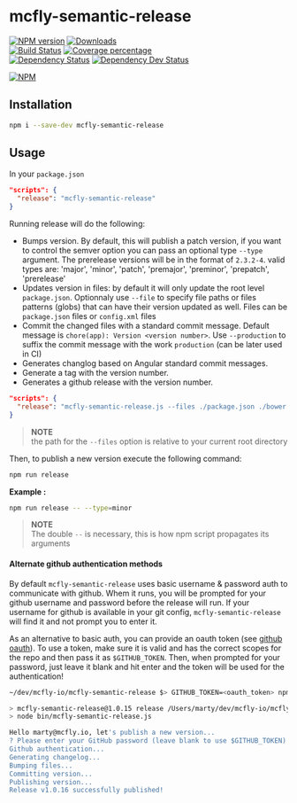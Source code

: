 # mcfly-semantic-release

[![NPM version][npm-image]][npm-url] [![Downloads][downloads-image]][downloads-url]   
[![Build Status][travis-image]][travis-url] [![Coverage percentage][coveralls-image]][coveralls-url]    
[![Dependency Status][daviddm-image]][daviddm-url] [![Dependency Dev Status][daviddm-dev-image]][daviddm-dev-url]    

[![NPM][npm-nodei-image]][npm-nodei-url]


## Installation
```bash
npm i --save-dev mcfly-semantic-release
```

## Usage
In your `package.json`
```json
"scripts": {
  "release": "mcfly-semantic-release"
}
```

Running release will do the following: 
- Bumps version. By default, this will publish a patch version, if you want to control the semver option you can pass an optional type `--type` argument. The prerelease versions will be in the format of `2.3.2-4`. valid types are: 'major', 'minor', 'patch', 'premajor', 'preminor', 'prepatch', 'prerelease'
- Updates version in files: by default it will only update the root level `package.json`. Optionnaly use `--file` to specify file paths or files patterns (globs) that can have their version updated as well.  Files can be `package.json` files or `config.xml` files
- Commit the changed files with a standard commit message. Default message is `chore(app): Version <version number>`. Use `--production` to suffix the commit message with the work `production` (can be later used in CI)
- Generates changlog based on Angular standard commit messages.
- Generate a tag with the version number. 
- Generates a github release with the version number.

```json
"scripts": {
  "release": "mcfly-semantic-release.js --files ./package.json ./bower.json ./config.xml ./projects/**/package.json"
}
```

> **NOTE**    
> the path for the `--files` option is relative to your current root directory

Then, to publish a new version execute the following command:

```bash
npm run release
```

**Example :**

```bash
npm run release -- --type=minor
```

> **NOTE**    
> The double `--` is necessary, this is how npm script propagates its arguments

#### Alternate github authentication methods

By default `mcfly-semantic-release` uses basic username & password auth to communicate with github. Whem it runs, you will be prompted for your github username and password before the release will run. If your username for github is available in your git config, `mcfly-semantic-release` will find it and not prompt you to enter it.

As an alternative to basic auth, you can provide an oauth token (see [github oauth](https://developer.github.com/v3/oauth/)). To use a token, make sure it is valid and has the correct scopes for the repo and then pass it as `$GITHUB_TOKEN`. Then, when prompted for your password, just leave it blank and hit enter and the token will be used for the authentication!
```sh
~/dev/mcfly-io/mcfly-semantic-release $> GITHUB_TOKEN=<oauth_token> npm run release

> mcfly-semantic-release@1.0.15 release /Users/marty/dev/mcfly-io/mcfly-semantic-release
> node bin/mcfly-semantic-release.js

Hello marty@mcfly.io, let's publish a new version...
? Please enter your GitHub password (leave blank to use $GITHUB_TOKEN)
Github authentication...
Generating changelog...
Bumping files...
Committing version...
Publishing version...
Release v1.0.16 successfully published!
```

[npm-image]: https://badge.fury.io/js/mcfly-semantic-release.svg
[npm-url]: https://npmjs.org/package/mcfly-semantic-release
[npm-nodei-image]: https://nodei.co/npm/mcfly-semantic-release.png?downloads=false&downloadRank=false&stars=false
[npm-nodei-url]: https://nodei.co/npm/mcfly-semantic-release
[downloads-image]: http://img.shields.io/npm/dm/mcfly-semantic-release.svg
[downloads-url]: http://badge.fury.io/js/mcfly-semantic-release
[travis-image]: https://travis-ci.org/mcfly-io/mcfly-semantic-release.svg?branch=master
[travis-url]: https://travis-ci.org/mcfly-io/mcfly-semantic-release
[daviddm-image]: https://david-dm.org/mcfly-io/mcfly-semantic-release.svg?theme=shields.io
[daviddm-url]: https://david-dm.org/mcfly-io/mcfly-semantic-release
[daviddm-dev-image]: https://david-dm.org/mcfly-io/mcfly-semantic-release/dev-status.svg?theme=shields.io
[daviddm-dev-url]: https://david-dm.org/mcfly-io/mcfly-semantic-release#info=devDependencies
[coveralls-image]: https://coveralls.io/repos/mcfly-io/mcfly-semantic-release/badge.svg
[coveralls-url]: https://coveralls.io/r/mcfly-io/mcfly-semantic-release
[gitter-image]: https://badges.gitter.im/Join%20Chat.svg
[gitter-url]: https://gitter.im/mcfly-io/mcfly-semantic-release?utm_source=badge&utm_medium=badge&utm_campaign=pr-badge&utm_content=badge



